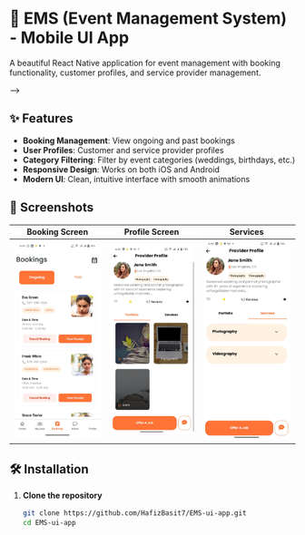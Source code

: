 # 🎉 EMS (Event Management System) - Mobile UI App

A beautiful React Native application for event management with booking functionality, customer profiles, and service provider management.
<!-- ![App Screenshot](screenshots/Welcome1.png.jpeg)
![App Screenshot](screenshots/Welcome2.png.jpeg)
![App Screenshot](screenshots/Welcome3.png.jpeg)
![App Screenshot](screenshots/Login.png.jpeg)
![App Screenshot](screenshots/SignUp.png.jpeg)
![App Screenshot](screenshots/Customer_Home.png.jpeg)  <!-- Add your screenshot here -->
<!-- ![App Screenshot](screenshots/Provider_Home.png.jpeg) --> -->
## ✨ Features

- **Booking Management**: View ongoing and past bookings
- **User Profiles**: Customer and service provider profiles
- **Category Filtering**: Filter by event categories (weddings, birthdays, etc.)
- **Responsive Design**: Works on both iOS and Android
- **Modern UI**: Clean, intuitive interface with smooth animations

## 📱 Screenshots

| Booking Screen | Profile Screen | Services |
|--------------|--------------|--------------|
| ![Booking](screenshots/Provider_Bookings.png.jpeg) | ![Profile](screenshots/Provider_Portfolio.png.jpeg) | ![Services](screenshots/Provider_Services.png.jpeg) |

## 🛠️ Installation

1. **Clone the repository**
   ```bash
   git clone https://github.com/HafizBasit7/EMS-ui-app.git
   cd EMS-ui-app